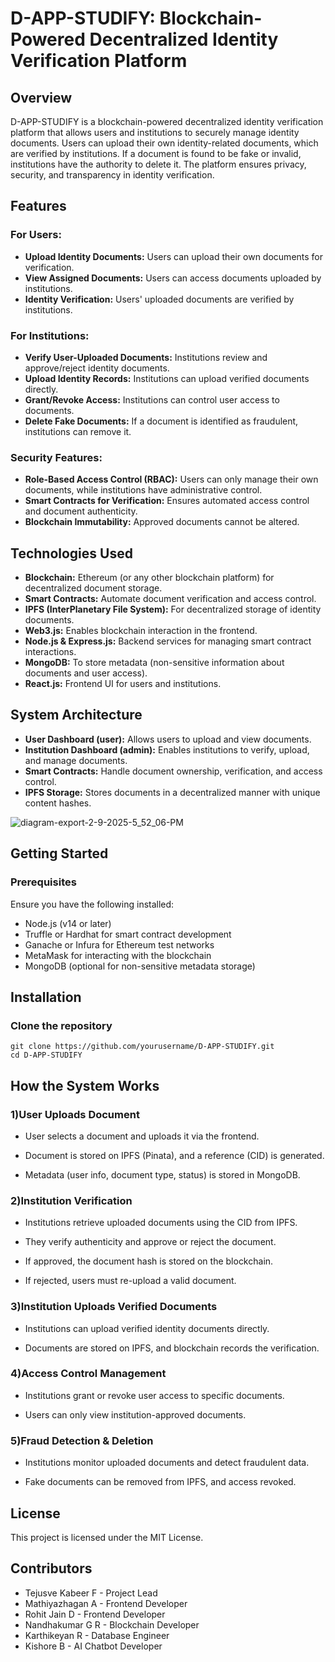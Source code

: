 # D-APP-STUDIFY: Blockchain-Powered Decentralized Identity Verification Platform
## Overview
D-APP-STUDIFY is a blockchain-powered decentralized identity verification platform that allows users and institutions to securely manage identity documents. Users can upload their own identity-related documents, which are verified by institutions. If a document is found to be fake or invalid, institutions have the authority to delete it. The platform ensures privacy, security, and transparency in identity verification.

## Features
### For Users:
* **Upload Identity Documents:** Users can upload their own documents for verification.
* **View Assigned Documents:** Users can access documents uploaded by institutions.
* **Identity Verification:** Users' uploaded documents are verified by institutions.
### For Institutions:
* **Verify User-Uploaded Documents:** Institutions review and approve/reject identity documents.
* **Upload Identity Records:** Institutions can upload verified documents directly.
* **Grant/Revoke Access:** Institutions can control user access to documents.
* **Delete Fake Documents:** If a document is identified as fraudulent, institutions can remove it.
### Security Features:
* **Role-Based Access Control (RBAC):** Users can only manage their own documents, while institutions have administrative control.
* **Smart Contracts for Verification:** Ensures automated access control and document authenticity.
* **Blockchain Immutability:** Approved documents cannot be altered.
## Technologies Used
* **Blockchain:** Ethereum (or any other blockchain platform) for decentralized document storage.
* **Smart Contracts:** Automate document verification and access control.
* **IPFS (InterPlanetary File System):** For decentralized storage of identity documents.
* **Web3.js:** Enables blockchain interaction in the frontend.
* **Node.js & Express.js:** Backend services for managing smart contract interactions.
* **MongoDB:** To store metadata (non-sensitive information about documents and user access).
* **React.js:** Frontend UI for users and institutions.
## System Architecture
* **User Dashboard (user):** Allows users to upload and view documents.
* **Institution Dashboard (admin):** Enables institutions to verify, upload, and manage documents.
* **Smart Contracts:** Handle document ownership, verification, and access control.
* **IPFS Storage:** Stores documents in a decentralized manner with unique content hashes.

  
 ![diagram-export-2-9-2025-5_52_06-PM](https://github.com/user-attachments/assets/64045ebb-d6dc-44b5-815d-7659cfb0770a)


## Getting Started
### Prerequisites
Ensure you have the following installed:

* Node.js (v14 or later)
* Truffle or Hardhat for smart contract development
* Ganache or Infura for Ethereum test networks
* MetaMask for interacting with the blockchain
* MongoDB (optional for non-sensitive metadata storage)
## Installation
### Clone the repository
```
git clone https://github.com/yourusername/D-APP-STUDIFY.git
cd D-APP-STUDIFY
```
## How the System Works
### 1)User Uploads Document

* User selects a document and uploads it via the frontend.

* Document is stored on IPFS (Pinata), and a reference (CID) is generated.

* Metadata (user info, document type, status) is stored in MongoDB.

### 2)Institution Verification

* Institutions retrieve uploaded documents using the CID from IPFS.

* They verify authenticity and approve or reject the document.

* If approved, the document hash is stored on the blockchain.

* If rejected, users must re-upload a valid document.

### 3)Institution Uploads Verified Documents

* Institutions can upload verified identity documents directly.

* Documents are stored on IPFS, and blockchain records the verification.

### 4)Access Control Management

* Institutions grant or revoke user access to specific documents.

* Users can only view institution-approved documents.

### 5)Fraud Detection & Deletion

* Institutions monitor uploaded documents and detect fraudulent data.

* Fake documents can be removed from IPFS, and access revoked.

## License

This project is licensed under the MIT License.

## Contributors
* Tejusve Kabeer F - Project Lead
*  Mathiyazhagan A - Frontend Developer
*  Rohit Jain D - Frontend Developer
*  Nandhakumar G R - Blockchain Developer
* Karthikeyan R - Database Engineer
* Kishore B - AI Chatbot Developer


